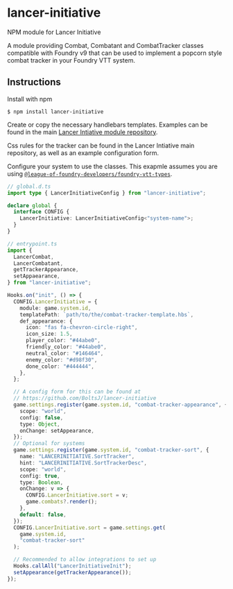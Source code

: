# lancer-initiative

NPM module for Lancer Initiative

A module providing Combat, Combatant and CombatTracker classes compatible with Foundry v9 that can be used to implement a popcorn style combat tracker in your Foundry VTT system.

## Instructions

Install with npm

```
$ npm install lancer-initiative
```

Create or copy the necessary handlebars templates. Examples can be found in the main [Lancer Intiative module repository](https://github.com/BoltsJ/lancer-initiative/tree/default/public/templates).

Css rules for the tracker can be found in the Lancer Intiative main repository, as well as an example configuration form.

Configure your system to use the classes. This exapmle assumes you are using [`@league-of-foundry-developers/foundry-vtt-types`](https://github.com/League-of-Foundry-Developers/foundry-vtt-types).

```typescript
// global.d.ts
import type { LancerInitiativeConfig } from "lancer-initiative";

declare global {
  interface CONFIG {
    LancerInitiative: LancerInitiativeConfig<"system-name">;
  }
}

// entrypoint.ts
import {
  LancerCombat,
  LancerCombatant,
  getTrackerAppearance,
  setAppaearance,
} from "lancer-initiative";

Hooks.on("init", () => {
  CONFIG.LancerInitiative = {
    module: game.system.id,
    templatePath: `path/to/the/combat-tracker-template.hbs`,
    def_appearance: {
      icon: "fas fa-chevron-circle-right",
      icon_size: 1.5,
      player_color: "#44abe0",
      friendly_color: "#44abe0",
      neutral_color: "#146464",
      enemy_color: "#d98f30",
      done_color: "#444444",
    },
  };

  // A config form for this can be found at
  // https://github.com/BoltsJ/lancer-initiative
  game.settings.register(game.system.id, "combat-tracker-appearance", {
    scope: "world",
    config: false,
    type: Object,
    onChange: setAppearance,
  });
  // Optional for systems
  game.settings.register(game.system.id, "combat-tracker-sort", {
    name: "LANCERINITIATIVE.SortTracker",
    hint: "LANCERINITIATIVE.SortTrackerDesc",
    scope: "world",
    config: true,
    type: Boolean,
    onChange: v => {
      CONFIG.LancerInitiative.sort = v;
      game.combats?.render();
    },
    default: false,
  });
  CONFIG.LancerInitiative.sort = game.settings.get(
    game.system.id,
    "combat-tracker-sort"
  );

  // Recommended to allow integrations to set up
  Hooks.callAll("LancerInitiativeInit");
  setAppearance(getTrackerAppearance());
});
```
